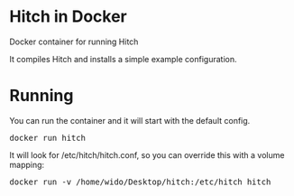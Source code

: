 # Hitch in Docker
Docker container for running Hitch

It compiles Hitch and installs a simple example configuration.

# Running
You can run the container and it will start with the default config.

<pre>docker run hitch</pre>

It will look for /etc/hitch/hitch.conf, so you can override this with a volume mapping:

<pre>docker run -v /home/wido/Desktop/hitch:/etc/hitch hitch</pre>
